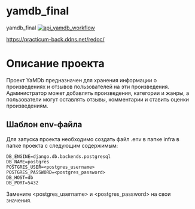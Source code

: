 # yamdb_final
yamdb_final
[![api_yamdb_workflow](https://github.com/quickest5/yamdb_final/actions/workflows/yamdb_workflow.yml/badge.svg)](https://github.com/quickest5/yamdb_final/actions/workflows/yamdb_workflow.yml)

https://practicum-back.ddns.net/redoc/

# Описание проекта
Проект YaMDb предназначен для хранения информации о произведениях и отзывов пользователей на эти произведения. Администратор может добавлять произведения, категории и жанры, а пользователи могут оставлять отзывы, комментарии и ставить оценки произведениям.

## Шаблон env-файла
Для запуска проекта необходимо создать файл .env в папке infra в папке проекта с следующим содержимым:
```
DB_ENGINE=django.db.backends.postgresql
DB_NAME=postgres
POSTGRES_USER=<postgres_username>
POSTGRES_PASSWORD=<postgres_password>
DB_HOST=db
DB_PORT=5432
```
Замените <postgres_username> и <postgres_password> на свои значения.
